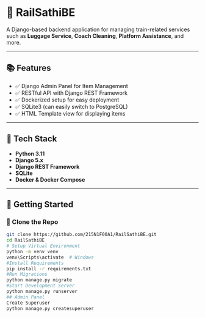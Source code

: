 # 🚉 RailSathiBE

A Django-based backend application for managing train-related services such as **Luggage Service**, **Coach Cleaning**, **Platform Assistance**, and more.

---

## 📚 Features

- ✅ Django Admin Panel for Item Management
- ✅ RESTful API with Django REST Framework
- ✅ Dockerized setup for easy deployment
- ✅ SQLite3 (can easily switch to PostgreSQL)
- ✅ HTML Template view for displaying items

---

## 🔧 Tech Stack

- **Python 3.11**
- **Django 5.x**
- **Django REST Framework**
- **SQLite**
- **Docker & Docker Compose**

---

## 🚀 Getting Started

### 🔁 Clone the Repo

```bash
git clone https://github.com/215N1F00A1/RailSathiBE.git
cd RailSathiBE
# Setup Virtual Environment
python -m venv venv
venv\Scripts\activate  # Windows
#Install Requirements
pip install -r requirements.txt
#Run Migrations
python manage.py migrate
#Start Development Server
python manage.py runserver
## Admin Panel
Create Superuser
python manage.py createsuperuser

